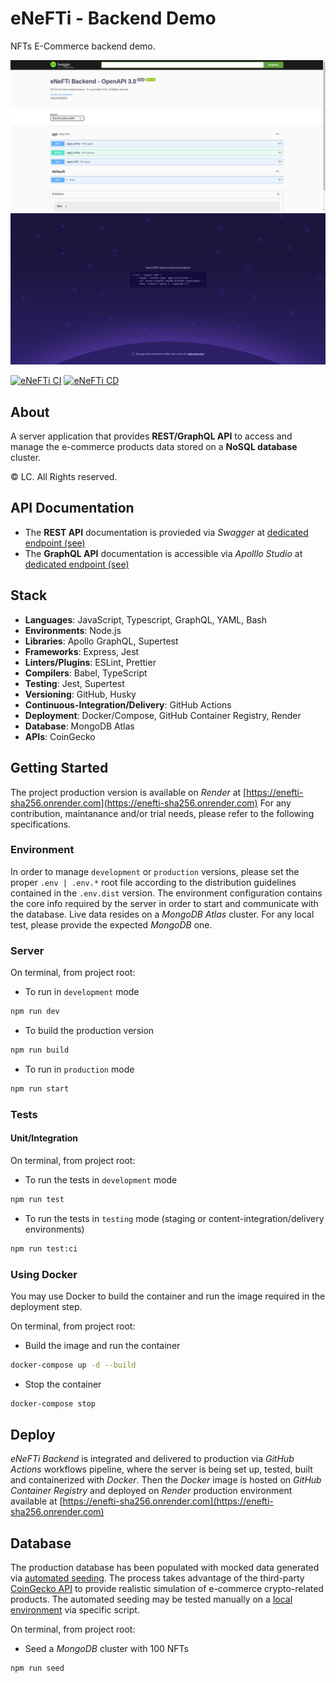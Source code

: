# eNeFTi - Backend Demo

NFTs E-Commerce backend demo.

![eNefti - Backend - REST](./docs/docs.png 'eNefti - Backend - REST')
![eNefti - Backend - GraphQL](./docs/docs-1.png 'eNefti - Backend - GraphQL')

[![eNeFTi CI](https://github.com/lc-2025/enefti/actions/workflows/ci.yml/badge.svg)](https://github.com/lc-2025/enefti/actions/workflows/ci.yml) [![eNeFTi CD](https://github.com/lc-2025/enefti/actions/workflows/cd.yml/badge.svg)](https://github.com/lc-2025/enefti/actions/workflows/cd.yml)

## About

A server application that provides **REST/GraphQL API** to access and manage the e-commerce products data stored on a **NoSQL database** cluster.

© LC. All Rights reserved.

## API Documentation

- The **REST API** documentation is provieded via _Swagger_ at [dedicated endpoint (see)](https://enefti-sha256.onrender.com/docs/rest)
- The **GraphQL API** documentation is accessible via _Apolllo Studio_ at [dedicated endpoint (see)](https://enefti-sha256.onrender.com/graphql)

## Stack

- **Languages**: JavaScript, Typescript, GraphQL, YAML, Bash
- **Environments**: Node.js
- **Libraries**: Apollo GraphQL, Supertest
- **Frameworks**: Express, Jest
- **Linters/Plugins**: ESLint, Prettier
- **Compilers**: Babel, TypeScript
- **Testing**: Jest, Supertest
- **Versioning**: GitHub, Husky
- **Continuous-Integration/Delivery**: GitHub Actions
- **Deployment**: Docker/Compose, GitHub Container Registry, Render
- **Database**: MongoDB Atlas
- **APIs**: CoinGecko

## Getting Started

The project production version is available on _Render_ at [https://enefti-sha256.onrender.com](https://enefti-sha256.onrender.com)
For any contribution, maintanance and/or trial needs, please refer to the following specifications.

### Environment

In order to manage `development` or `production` versions, please set the proper `.env | .env.*` root file according to the distribution guidelines contained in the `.env.dist` version.
The environment configuration contains the core info required by the server in order to start and communicate with the database. Live data resides on a _MongoDB Atlas_ cluster. For any local test, please provide the expected _MongoDB_ one.

### Server

On terminal, from project root:

- To run in `development` mode

```bash
npm run dev
```

- To build the production version

```bash
npm run build
```

- To run in `production` mode

```bash
npm run start
```

### Tests

#### Unit/Integration

On terminal, from project root:

- To run the tests in `development` mode

```bash
npm run test
```

- To run the tests in `testing` mode (staging or content-integration/delivery environments)

```bash
npm run test:ci
```

### Using Docker

You may use Docker to build the container and run the image required in the deployment step.

On terminal, from project root:

- Build the image and run the container

```bash
docker-compose up -d --build
```

- Stop the container

```bash
docker-compose stop
```

## Deploy

_eNeFTi Backend_ is integrated and delivered to production via _GitHub Actions_ workflows pipeline, where the server is being set up, tested, built and containerized with _Docker_.
Then the _Docker_ image is hosted on _GitHub Container Registry_ and deployed on _Render_ production environment available at [https://enefti-sha256.onrender.com](https://enefti-sha256.onrender.com)

## Database

The production database has been populated with mocked data generated via [automated seeding](./src/seed.ts). The process takes advantage of the third-party [CoinGecko API](https://www.coingecko.com/en/api) to provide realistic simulation of e-commerce crypto-related products.
The automated seeding may be tested manually on a [local environment](#environment) via specific script.

On terminal, from project root:

- Seed a _MongoDB_ cluster with 100 NFTs

```bash
npm run seed
```
